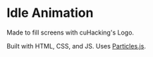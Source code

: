 # Idle Animation

Made to fill screens with cuHacking's Logo.

Built with HTML, CSS, and JS. Uses [Particles.js](github.com/VincentGarreau/particles.jsc).
